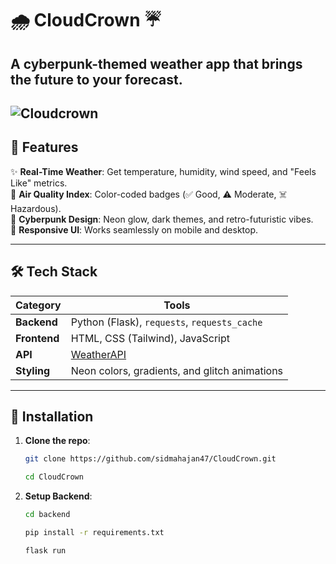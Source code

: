 # 🌧️ CloudCrown ☔  
**A cyberpunk-themed weather app that brings the future to your forecast.**  
---
![Cloudcrown](https://github.com/user-attachments/assets/33092b86-9635-4d04-bd1c-401b8d29e093)
---

## 🚀 Features  
✨ **Real-Time Weather**: Get temperature, humidity, wind speed, and "Feels Like" metrics.  
🌈 **Air Quality Index**: Color-coded badges (✅ Good, ⚠️ Moderate, ☠️ Hazardous).  
🌌 **Cyberpunk Design**: Neon glow, dark themes, and retro-futuristic vibes.  
📱 **Responsive UI**: Works seamlessly on mobile and desktop.  

---

## 🛠️ Tech Stack  
| **Category**   | **Tools**                                                                 |
|----------------|---------------------------------------------------------------------------|
| **Backend**    | Python (Flask), `requests`, `requests_cache`                              |
| **Frontend**   | HTML, CSS (Tailwind), JavaScript                                          |
| **API**        | [WeatherAPI](https://www.weatherapi.com/)                                 |
| **Styling**    | Neon colors, gradients, and glitch animations                             |

---

## 🚀 Installation  
1. **Clone the repo**:  
   ```bash
   git clone https://github.com/sidmahajan47/CloudCrown.git
   ```
   ```bash
   cd CloudCrown
   ```
2. **Setup Backend**:
   ```bash
   cd backend
   ```
   ```bash
   pip install -r requirements.txt
   ```
   ```bash
   flask run
   ```
 
